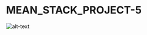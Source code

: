 # MEAN_STACK_PROJECT-5

![alt-text](https://github.com/neverage84/MEAN_STACK_PROJECT-5/blob/master/Frontend.gif?raw=true)